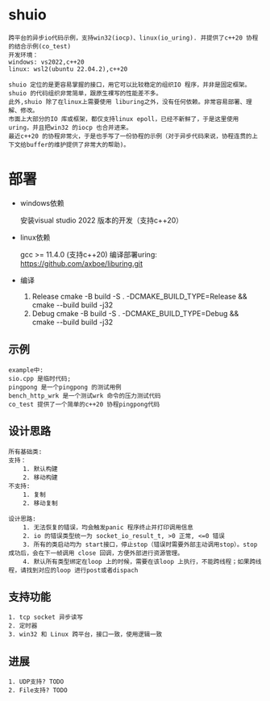 # shuio
    跨平台的异步io代码示例，支持win32(iocp)、linux(io_uring). 并提供了c++20 协程的结合示例(co_test)
    开发环境：
    windows: vs2022,c++20
    linux: wsl2(ubuntu 22.04.2),c++20

    shuio 定位的是更容易掌握的接口，用它可以比较稳定的组织IO 程序，并非是固定框架。shuio 的代码组织非常简单，跟原生裸写的性能差不多。
    此外,shuio 除了在linux上需要使用 liburing之外，没有任何依赖。非常容易部署、理解、修改。
    市面上大部分的IO 库或框架，都仅支持linux epoll，已经不新鲜了，于是这里使用uring，并且把win32 的iocp 也合并进来。
    最近c++20 的协程非常火，于是也手写了一份协程的示例（对于异步代码来说，协程连贯的上下文给buffer的维护提供了非常大的帮助)。

# 部署
- windows依赖

    安装visual studio 2022 版本的开发（支持c++20）

- linux依赖

    gcc >= 11.4.0 (支持c++20)
    编译部署uring: https://github.com/axboe/liburing.git

- 编译

    1. Release
    cmake -B build -S . -DCMAKE_BUILD_TYPE=Release   && cmake --build build -j32
    2. Debug
    cmake -B build -S . -DCMAKE_BUILD_TYPE=Debug   && cmake --build build -j32

## 示例
    example中: 
    sio.cpp 是临时代码;
    pingpong 是一个pingpong 的测试用例
    bench_http_wrk 是一个测试wrk 命令的压力测试代码
    co_test 提供了一个简单的c++20 协程pingpong代码

## 设计思路
    所有基础类:
    支持：
        1. 默认构建
        2. 移动构建
    不支持:
        1. 复制
        2. 移动复制
    
    设计思路:
        1. 无法恢复的错误，均会触发panic 程序终止并打印调用信息
        2. io 的错误类型统一为 socket_io_result_t, >0 正常, <=0 错误
        3. 所有的类启动均为 start接口，停止stop（错误时需要外部主动调用stop）。stop 成功后，会在下一帧调用 close 回调，方便外部进行资源管理。
        4. 默认所有类型绑定在loop 上的时候，需要在该loop 上执行，不能跨线程；如果跨线程，请找到对应的loop 进行post或者dispach


## 支持功能
    1. tcp socket 异步读写
    2. 定时器
    3. win32 和 Linux 跨平台，接口一致，使用逻辑一致
## 进展
    1. UDP支持? TODO
    2. File支持? TODO
